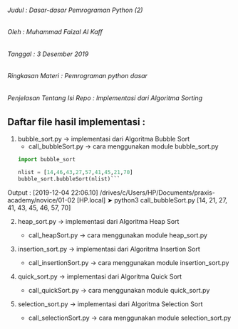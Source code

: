 ###### Judul : Dasar-dasar Pemrograman Python (2)
###### Oleh : Muhammad Faizal Al Kaff
###### Tanggal : 3 Desember 2019
###### Ringkasan Materi : Pemrograman python dasar
###### Penjelasan Tentang Isi Repo : Implementasi dari Algoritma Sorting

## Daftar file hasil implementasi :
1. bubble_sort.py -> implementasi dari Algoritma Bubble Sort
	- call_bubbleSort.py -> cara menggunakan module bubble_sort.py
	```python
	import bubble_sort

	nlist = [14,46,43,27,57,41,45,21,70]
	bubble_sort.bubbleSort(nlist)```
	
Output :
[2019-12-04 22:06.10]  /drives/c/Users/HP/Documents/praxis-academy/novice/01-02
[HP.local] ➤ python3 call_bubbleSort.py
[14, 21, 27, 41, 43, 45, 46, 57, 70]


	
2. heap_sort.py -> implementasi dari Algoritma Heap Sort
	- call_heapSort.py -> cara menggunakan module heap_sort.py
	
3. insertion_sort.py -> implementasi dari Algoritma Insertion Sort
	- call_insertionSort.py -> cara menggunakan module insertion_sort.py
	
4. quick_sort.py -> implementasi dari Algoritma Quick Sort
	- call_quickSort.py -> cara menggunakan module quick_sort.py
	
5. selection_sort.py -> implementasi dari Algoritma Selection Sort
	- call_selectionSort.py -> cara menggunakan module selection_sort.py